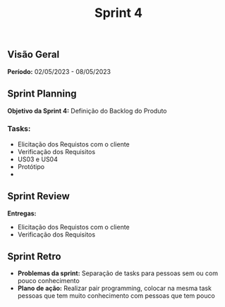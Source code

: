 <h1 align="center"><b>Sprint 4</b></h1>

<br>

## Visão Geral

**Período:** 02/05/2023 - 08/05/2023 <br>


## Sprint Planning

**Objetivo da Sprint 4:** Definição do Backlog do Produto

### Tasks:

- Elicitação dos Requistos com o cliente
- Verificação dos Requisitos 
- US03 e US04
- Protótipo
-


## Sprint Review

**Entregas:**

- Elicitação dos Requistos com o cliente
- Verificação dos Requisitos 

## Sprint Retro

- **Problemas da sprint:** Separação de tasks para pessoas sem ou com pouco conhecimento
- **Plano de ação:** Realizar pair programming, colocar na mesma task pessoas que tem muito conhecimento com pessoas que tem pouco

